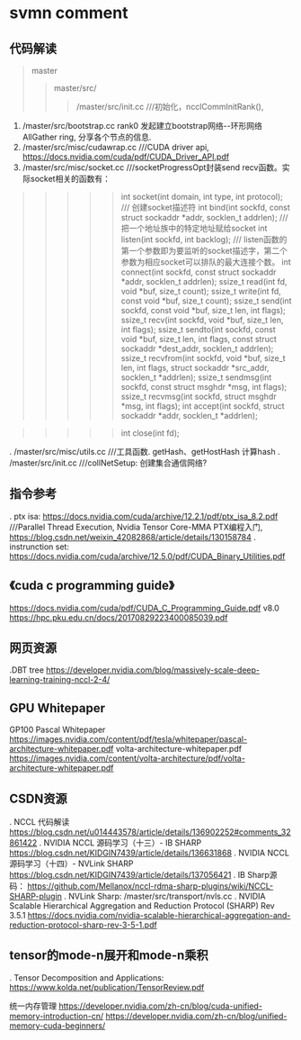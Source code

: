 # svmn comment
## 代码解读
>master
>>master/src/
>>>/master/src/init.cc ///初始化，ncclCommInitRank(),
1. /master/src/bootstrap.cc rank0 发起建立bootstrap网络--环形网络AllGather ring, 分享各个节点的信息.
2. /master/src/misc/cudawrap.cc ///CUDA driver api, https://docs.nvidia.com/cuda/pdf/CUDA_Driver_API.pdf
3. /master/src/misc/socket.cc  ///socketProgressOpt封装send recv函数。实际socket相关的函数有：
>>>>>int socket(int domain, int type, int protocol); /// 创建socket描述符
>>>>>int bind(int sockfd, const struct sockaddr *addr, socklen_t addrlen); /// 把一个地址族中的特定地址赋给socket
>>>>>int listen(int sockfd, int backlog);  /// listen函数的第一个参数即为要监听的socket描述字，第二个参数为相应socket可以排队的最大连接个数。
>>>>>int connect(int sockfd, const struct sockaddr *addr, socklen_t addrlen);
>>>>>       ssize_t read(int fd, void *buf, size_t count);
>>>>>       ssize_t write(int fd, const void *buf, size_t count);
>>>>>       ssize_t send(int sockfd, const void *buf, size_t len, int flags);
>>>>>       ssize_t recv(int sockfd, void *buf, size_t len, int flags);
>>>>>       ssize_t sendto(int sockfd, const void *buf, size_t len, int flags,
>>>>>                      const struct sockaddr *dest_addr, socklen_t addrlen);
>>>>>       ssize_t recvfrom(int sockfd, void *buf, size_t len, int flags,
>>>>>                        struct sockaddr *src_addr, socklen_t *addrlen);
>>>>>       ssize_t sendmsg(int sockfd, const struct msghdr *msg, int flags);
>>>>>       ssize_t recvmsg(int sockfd, struct msghdr *msg, int flags);
>>>>>int accept(int sockfd, struct sockaddr *addr, socklen_t *addrlen);


>>>>>int close(int fd);
                                                       
 . /master/src/misc/utils.cc  ///工具函数. getHash、getHostHash 计算hash
 . /master/src/init.cc     ///collNetSetup: 创建集合通信网络?

## 指令参考
 . ptx isa: https://docs.nvidia.com/cuda/archive/12.2.1/pdf/ptx_isa_8.2.pdf 
    ///Parallel Thread Execution, Nvidia Tensor Core-MMA PTX编程入门, https://blog.csdn.net/weixin_42082868/article/details/130158784
 . instrunction set:       https://docs.nvidia.com/cuda/archive/12.5.0/pdf/CUDA_Binary_Utilities.pdf

## 《cuda c programming guide》
 https://docs.nvidia.com/cuda/pdf/CUDA_C_Programming_Guide.pdf
v8.0  https://hpc.pku.edu.cn/docs/20170829223400085039.pdf

## 网页资源
 .DBT tree     https://developer.nvidia.com/blog/massively-scale-deep-learning-training-nccl-2-4/



## GPU Whitepaper
GP100 Pascal Whitepaper
https://images.nvidia.com/content/pdf/tesla/whitepaper/pascal-architecture-whitepaper.pdf
volta-architecture-whitepaper.pdf
https://images.nvidia.com/content/volta-architecture/pdf/volta-architecture-whitepaper.pdf

## CSDN资源
 . NCCL 代码解读     https://blog.csdn.net/u014443578/article/details/136902252#comments_32861422
 . NVIDIA NCCL 源码学习（十三）- IB SHARP          https://blog.csdn.net/KIDGIN7439/article/details/136631868
 . NVIDIA NCCL 源码学习（十四）- NVLink SHARP      https://blog.csdn.net/KIDGIN7439/article/details/137056421
 . IB Sharp源码：                                 https://github.com/Mellanox/nccl-rdma-sharp-plugins/wiki/NCCL-SHARP-plugin
 . NVLink Sharp:                                  /master/src/transport/nvls.cc 
 . NVIDIA Scalable Hierarchical Aggregation and Reduction Protocol (SHARP) Rev 3.5.1      https://docs.nvidia.com/nvidia-scalable-hierarchical-aggregation-and-reduction-protocol-sharp-rev-3-5-1.pdf

## tensor的mode-n展开和mode-n乘积
 . Tensor Decomposition and Applications:  https://www.kolda.net/publication/TensorReview.pdf

统一内存管理
https://developer.nvidia.com/zh-cn/blog/cuda-unified-memory-introduction-cn/
https://developer.nvidia.com/zh-cn/blog/unified-memory-cuda-beginners/
